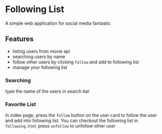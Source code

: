 # Following List
A simple web application for social media fantastic

## Features
- listing users from movie api
- searching users by name
- follow other users by clicking `follow` and add to following list
- manage your following list

### Searching
type the name of the users in search bar
### Favorite List
In index page, press the `follow` button on the user card to follow the user and add into following list.
You can checkout the following list in `following.html`
press `unfollow` to unfollow other user

